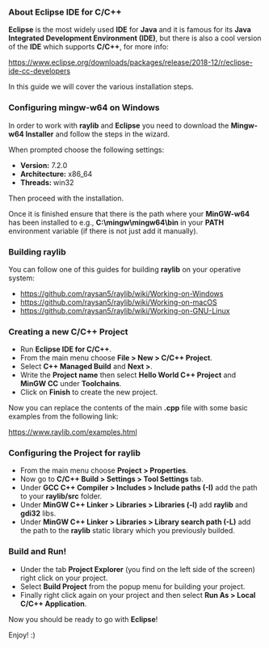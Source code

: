 ### About Eclipse IDE for C/C++

**Eclipse** is the most widely used **IDE** for **Java** and it is famous for its **Java Integrated Development Environment (IDE)**, but there is also a cool version of the **IDE** which supports **C/C++**, for more info:

https://www.eclipse.org/downloads/packages/release/2018-12/r/eclipse-ide-cc-developers

In this guide we will cover the various installation steps.

### Configuring mingw-w64 on Windows

In order to work with **raylib** and **Eclipse** you need to download the **Mingw-w64 Installer** and follow the steps in the wizard.

When prompted choose the following settings:
* **Version:** 7.2.0
* **Architecture:** x86_64
* **Threads:** win32

Then proceed with the installation.

Once it is finished ensure that there is the path where your **MinGW-w64** has been installed to e.g., **C:\mingw\mingw64\bin** in your **PATH** environment variable (if there is not just add it manually).

### Building raylib

You can follow one of this guides for building **raylib** on your operative system:

* https://github.com/raysan5/raylib/wiki/Working-on-Windows
* https://github.com/raysan5/raylib/wiki/Working-on-macOS
* https://github.com/raysan5/raylib/wiki/Working-on-GNU-Linux

### Creating a new C/C++ Project

* Run **Eclipse IDE for C/C++**.
* From the main menu choose **File > New > C/C++ Project**.
* Select **C++ Managed Build** and **Next >**.
* Write the **Project name** then select **Hello World C++ Project** and **MinGW CC** under **Toolchains**.
* Click on **Finish** to create the new project.

Now you can replace the contents of the main **.cpp** file with some basic examples from the following link:

https://www.raylib.com/examples.html

### Configuring the Project for raylib

* From the main menu choose **Project > Properties**.
* Now go to **C/C++ Build > Settings > Tool Settings** tab.
* Under **GCC C++ Compiler > Includes > Include paths (-I)** add the path to your **raylib/src** folder.
* Under **MinGW C++ Linker > Libraries > Libraries (-l)** add **raylib** and **gdi32** libs.
* Under **MinGW C++ Linker > Libraries > Library search path (-L)** add the path to the **raylib** static library which you previously builded.

### Build and Run!

* Under the tab **Project Explorer** (you find on the left side of the screen) right click on your project.
* Select **Build Project** from the popup menu for building your project.
* Finally right click again on your project and then select **Run As > Local C/C++ Application**.

Now you should be ready to go with **Eclipse**!

Enjoy! :)